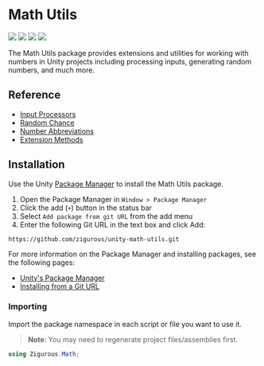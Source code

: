 # Math Utils

[![](https://img.shields.io/badge/github-repo-blue?logo=github)](https://github.com/zigurous/unity-math-utils) [![](https://img.shields.io/github/package-json/v/zigurous/unity-math-utils)](https://github.com/zigurous/unity-math-utils/releases) [![](https://img.shields.io/badge/docs-link-success)](https://docs.zigurous.com/com.zigurous.math) [![](https://img.shields.io/github/license/zigurous/unity-math-utils)](https://github.com/zigurous/unity-math-utils/blob/main/LICENSE.md)

The Math Utils package provides extensions and utilities for working with numbers in Unity projects including processing inputs, generating random numbers, and much more.

## Reference

- [Input Processors](https://docs.zigurous.com/com.zigurous.math/manual/processors.html)
- [Random Chance](https://docs.zigurous.com/com.zigurous.math/manual/chance.html)
- [Number Abbreviations](https://docs.zigurous.com/com.zigurous.math/manual/abbreviations.html)
- [Extension Methods](https://docs.zigurous.com/com.zigurous.math/manual/extensions.html)

## Installation

Use the Unity [Package Manager](https://docs.unity3d.com/Manual/upm-ui.html) to install the Math Utils package.

1. Open the Package Manager in `Window > Package Manager`
2. Click the add (`+`) button in the status bar
3. Select `Add package from git URL` from the add menu
4. Enter the following Git URL in the text box and click Add:

```http
https://github.com/zigurous/unity-math-utils.git
```

For more information on the Package Manager and installing packages, see the following pages:

- [Unity's Package Manager](https://docs.unity3d.com/Manual/Packages.html)
- [Installing from a Git URL](https://docs.unity3d.com/Manual/upm-ui-giturl.html)

### Importing

Import the package namespace in each script or file you want to use it.

> **Note**: You may need to regenerate project files/assemblies first.

```csharp
using Zigurous.Math;
```
